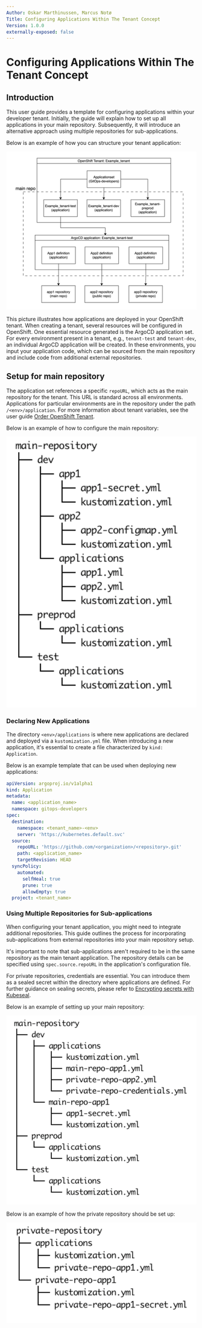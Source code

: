 ```yaml
---
Author: Oskar Marthinussen, Marcus Notø
Title: Configuring Applications Within The Tenant Concept
Version: 1.0.0
externally-exposed: false
--- 
```



# Configuring Applications Within The Tenant Concept


## Introduction

This user guide provides a template for configuring applications within your developer tenant. Initially, the guide will explain how to set up all applications in your main repository. Subsequently, it will introduce an alternative approach using multiple repositories for sub-applications.

Below is an example of how you can structure your tenant application:

![image.png](../img/Openshift%20Tenants/OpenShiftApplication1.png)

This picture illustrates how applications are deployed in your OpenShift tenant. When creating a tenant, several resources will be configured in OpenShift. One essential resource generated is the ArgoCD application set. For every environment present in a tenant, e.g., `tenant-test` and `tenant-dev`, an individual ArgoCD application will be created. In these environments, you input your application code, which can be sourced from the main repository and include code from additional external repositories.


## Setup for main repository

The application set references a specific `repoURL`, which acts as the main repository for the tenant. This URL is standard across all environments. Applications for particular environments are in the repository under the path `/<env>/application`. For more information about tenant variables, see the user guide [Order OpenShift Tenant](/docs/OpenShift%20Tenants/OrderOpenShiftTenant.md). 

Below is an example of how to configure the main repository:

![image.png](../img/Openshift%20Tenants/OpenShiftApplication2.png)

### Declaring New Applications

The directory `<env>/applications` is where new applications are declared and deployed via a `kustomization.yml` file. When introducing a new application, it's essential to create a file characterized by `kind: Application`.

Below is an example template that can be used when deploying new applications:

```yaml
apiVersion: argoproj.io/v1alpha1
kind: Application
metadata:
  name: <application_name>
  namespace: gitops-developers
spec:
  destination:
    namespace: <tenant_name>-<env>
    server: 'https://kubernetes.default.svc'
  source:
    repoURL: 'https://github.com/<organization>/<repository>.git'
    path: <application_name>
    targetRevision: HEAD
  syncPolicy:
    automated:
      selfHeal: true
      prune: true
      allowEmpty: true
  project: <tenant_name>
```

### Using Multiple Repositories for Sub-applications

When configuring your tenant application, you might need to integrate additional repositories. This guide outlines the process for incorporating sub-applications from external repositories into your main repository setup.

It's important to note that sub-applications aren't required to be in the same repository as the main tenant application. The repository details can be specified using `spec.source.repoURL` in the application's configuration file.

For private repositories, credentials are essential. You can introduce them as a sealed secret within the directory where applications are defined. For further guidance on sealing secrets, please refer to [Encrypting secrets with Kubeseal](/SolidCloud/SolidCloud-Products/Containers/Red-Hat-OpenShift/User-Guides/3%2DSecret-Management-on-OpenShift/2%2DEncrypting-secrets-with-Kubeseal).

Below is an example of setting up your main repository:


![image.png](../img/Openshift%20Tenants/OpenShiftApplication3.png)

Below is an example of how the  private repository should be set up:

![image.png](../img/Openshift%20Tenants/OpenShiftApplication4.png)





